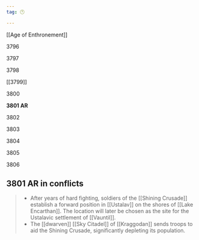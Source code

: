 ```yaml
---
tag: 🕛

---
```

[[Age of Enthronement]]


3796

3797

3798

[[3799]]

3800

**3801 AR**

3802

3803

3804

3805

3806



## 3801 AR in conflicts

>  - After years of hard fighting, soldiers of the [[Shining Crusade]] establish a forward position in [[Ustalav]] on the shores of [[Lake Encarthan]]. The location will later be chosen as the site for the Ustalavic settlement of [[Vauntil]].
>  - The [[dwarven]] [[Sky Citadel]] of [[Kraggodan]] sends troops to aid the Shining Crusade, significantly depleting its population.






